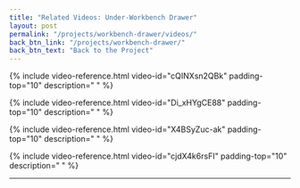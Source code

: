 ```yaml
---
title: "Related Videos: Under-Workbench Drawer"
layout: post
permalink: "/projects/workbench-drawer/videos/"
back_btn_link: "/projects/workbench-drawer/"
back_btn_text: "Back to the Project"
---
```


{% include video-reference.html video-id="cQINXsn2QBk"
   padding-top="10"
   description=" " %}

{% include video-reference.html video-id="Di_xHYgCE88"
   padding-top="10"
   description=" " %}

{% include video-reference.html video-id="X4BSyZuc-ak"
  padding-top="10"
  description=" " %}

{% include video-reference.html video-id="cjdX4k6rsFI"
   padding-top="10"
   description=" " %}

<p style="clear: left"></p>

<hr class="hr-thick" style="margin-bottom: 30px; clear: left"/>
